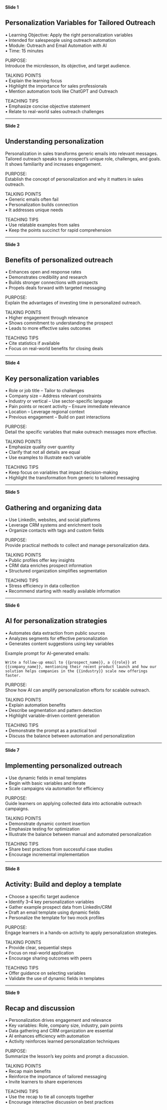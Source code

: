 **Slide 1**  
## Personalization Variables for Tailored Outreach  
• Learning Objective: Apply the right personalization variables  
• Intended for salespeople using outreach automation  
• Module: Outreach and Email Automation with AI  
• Time: 15 minutes  

PURPOSE:  
Introduce the microlesson, its objective, and target audience.  

TALKING POINTS  
• Explain the learning focus  
• Highlight the importance for sales professionals  
• Mention automation tools like ChatGPT and Outreach  

TEACHING TIPS  
• Emphasize concise objective statement  
• Relate to real-world sales outreach challenges  

---  
**Slide 2**  
## Understanding personalization  
Personalization in sales transforms generic emails into relevant messages. Tailored outreach speaks to a prospect’s unique role, challenges, and goals. It shows familiarity and increases engagement.  

PURPOSE:  
Establish the concept of personalization and why it matters in sales outreach.  

TALKING POINTS  
• Generic emails often fail  
• Personalization builds connection  
• It addresses unique needs  

TEACHING TIPS  
• Use relatable examples from sales  
• Keep the points succinct for rapid comprehension  

---  
**Slide 3**  
## Benefits of personalized outreach  
• Enhances open and response rates  
• Demonstrates credibility and research  
• Builds stronger connections with prospects  
• Propels deals forward with targeted messaging  

PURPOSE:  
Explain the advantages of investing time in personalized outreach.  

TALKING POINTS  
• Higher engagement through relevance  
• Shows commitment to understanding the prospect  
• Leads to more effective sales outcomes  

TEACHING TIPS  
• Cite statistics if available  
• Focus on real-world benefits for closing deals  

---  
**Slide 4**  
## Key personalization variables  
• Role or job title – Tailor to challenges  
• Company size – Address relevant constraints  
• Industry or vertical – Use sector-specific language  
• Pain points or recent activity – Ensure immediate relevance  
• Location – Leverage regional context  
• Previous engagement – Build on past interactions  

PURPOSE:  
Detail the specific variables that make outreach messages more effective.  

TALKING POINTS  
• Emphasize quality over quantity  
• Clarify that not all details are equal  
• Use examples to illustrate each variable  

TEACHING TIPS  
• Keep focus on variables that impact decision-making  
• Highlight the transformation from generic to tailored messaging  

---  
**Slide 5**  
## Gathering and organizing data  
• Use LinkedIn, websites, and social platforms  
• Leverage CRM systems and enrichment tools  
• Organize contacts with tags and custom fields  

PURPOSE:  
Provide practical methods to collect and manage personalization data.  

TALKING POINTS  
• Public profiles offer key insights  
• CRM data enriches prospect information  
• Structured organization simplifies segmentation  

TEACHING TIPS  
• Stress efficiency in data collection  
• Recommend starting with readily available information  

---  
**Slide 6**  
## AI for personalization strategies  
• Automates data extraction from public sources  
• Analyzes segments for effective personalization  
• Generates content suggestions using key variables  

Example prompt for AI-generated emails:  
```plaintext
Write a follow-up email to {{prospect_name}}, a {{role}} at {{company_name}}, mentioning their recent product launch and how our solution helps companies in the {{industry}} scale new offerings faster.
```  

PURPOSE:  
Show how AI can amplify personalization efforts for scalable outreach.  

TALKING POINTS  
• Explain automation benefits  
• Describe segmentation and pattern detection  
• Highlight variable-driven content generation  

TEACHING TIPS  
• Demonstrate the prompt as a practical tool  
• Discuss the balance between automation and personalization  

---  
**Slide 7**  
## Implementing personalized outreach  
• Use dynamic fields in email templates  
• Begin with basic variables and iterate  
• Scale campaigns via automation for efficiency  

PURPOSE:  
Guide learners on applying collected data into actionable outreach campaigns.  

TALKING POINTS  
• Demonstrate dynamic content insertion  
• Emphasize testing for optimization  
• Illustrate the balance between manual and automated personalization  

TEACHING TIPS  
• Share best practices from successful case studies  
• Encourage incremental implementation  

---  
**Slide 8**  
## Activity: Build and deploy a template  
• Choose a specific target audience  
• Identify 3–4 key personalization variables  
• Gather example prospect data from LinkedIn/CRM  
• Draft an email template using dynamic fields  
• Personalize the template for two mock profiles  

PURPOSE:  
Engage learners in a hands-on activity to apply personalization strategies.  

TALKING POINTS  
• Provide clear, sequential steps  
• Focus on real-world application  
• Encourage sharing outcomes with peers  

TEACHING TIPS  
• Offer guidance on selecting variables  
• Validate the use of dynamic fields in templates  

---  
**Slide 9**  
## Recap and discussion  
• Personalization drives engagement and relevance  
• Key variables: Role, company size, industry, pain points  
• Data gathering and CRM organization are essential  
• AI enhances efficiency with automation  
• Activity reinforces learned personalization techniques  

PURPOSE:  
Summarize the lesson’s key points and prompt a discussion.  

TALKING POINTS  
• Recap main benefits  
• Reinforce the importance of tailored messaging  
• Invite learners to share experiences  

TEACHING TIPS  
• Use the recap to tie all concepts together  
• Encourage interactive discussion on best practices